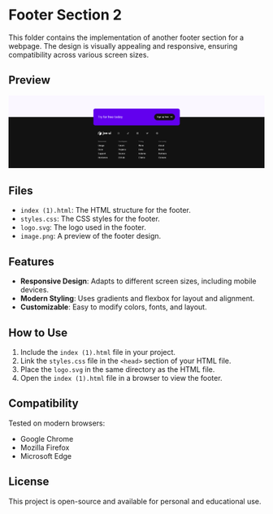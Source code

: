 # Footer Section 2

This folder contains the implementation of another footer section for a webpage. The design is visually appealing and responsive, ensuring compatibility across various screen sizes.

## Preview

![Footer UI Preview](image.png)

## Files

- `index (1).html`: The HTML structure for the footer.
- `styles.css`: The CSS styles for the footer.
- `logo.svg`: The logo used in the footer.
- `image.png`: A preview of the footer design.

## Features

- **Responsive Design**: Adapts to different screen sizes, including mobile devices.
- **Modern Styling**: Uses gradients and flexbox for layout and alignment.
- **Customizable**: Easy to modify colors, fonts, and layout.

## How to Use

1. Include the `index (1).html` file in your project.
2. Link the `styles.css` file in the `<head>` section of your HTML file.
3. Place the `logo.svg` in the same directory as the HTML file.
4. Open the `index (1).html` file in a browser to view the footer.

## Compatibility

Tested on modern browsers:
- Google Chrome
- Mozilla Firefox
- Microsoft Edge

## License

This project is open-source and available for personal and educational use.

